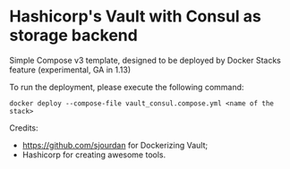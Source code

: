 # Hashicorp's Vault with Consul as storage backend

Simple Compose v3 template, designed to be deployed by Docker Stacks feature (experimental, GA in 1.13)

To run the deployment, please execute the following command:

```
docker deploy --compose-file vault_consul.compose.yml <name of the stack>
```


Credits:
- https://github.com/sjourdan for Dockerizing Vault;
- Hashicorp for creating awesome tools.
